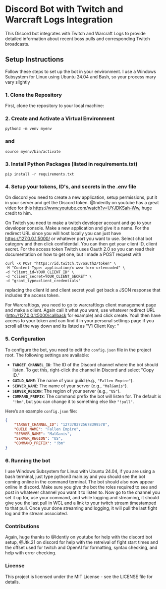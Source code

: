 
# Discord Bot with Twitch and Warcraft Logs Integration

This Discord bot integrates with Twitch and Warcraft Logs to provide detailed information about recent boss pulls and corresponding Twitch broadcasts.

## Setup Instructions

Follow these steps to set up the bot in your environment. I use a Windows Subsystem for Linux using Ubuntu 24.04 and Bash, so your process mary vary slightly

### 1. Clone the Repository

First, clone the repository to your local machine:

### 2. Create and Activate a Virtual Environment

    python3 -m venv myenv
### and
    source myenv/bin/activate

### 3. Install Python Packages (listed in requirements.txt)
    pip install -r requirements.txt

### 4. Setup your tokens, ID's, and secrets in the .env file
On discord you need to create a new application, setup permissions, put it in your server and get the Discord token. @Indently on youtube has a great video for this https://www.youtube.com/watch?v=UYJDKSah-Ww, huge credit to him.

On Twitch you need to make a twitch developer account and go to your developer console. Make a new application and give it a name. For the redirect URL since you will host locally you can just have https://127.0.0.1:5000/ or whatever port you want to use. Select chat bot category and then click confidential. You can then get your client ID, client secret. For the access token Twitch uses Oauth 2.0 so you can read their documentation on how to get one, but I made a POST request with 

    curl -X POST "https://id.twitch.tv/oauth2/token" \
    -H "Content-Type: application/x-www-form-urlencoded" \
    -d "client_id=YOUR_CLIENT_ID" \
    -d "client_secret=YOUR_CLIENT_SECRET" \
    -d "grant_type=client_credentials"

replacing the client Id and client secret youll get back a JSON response that includes the access token.

For Warcraftlogs, you need to go to warcraftlogs client management page and make a client. Again call it what you want, use whatever redirect URL (http://127.0.0.1:5000/callback for example) and click create. Youll then have access to your token and can find it in your personal settings page if you scroll all the way down and its listed as "V1 Client Key: "

### 5. Configuration

To configure the bot, you need to edit the `config.json` file in the project root. The following settings are available:

- **`TARGET_CHANNEL_ID`**: The ID of the Discord channel where the bot should listen. To get this, right-click the channel in Discord and select "Copy ID."
- **`GUILD_NAME`**: The name of your guild (e.g., `"Fallen Empire"`).
- **`SERVER_NAME`**: The name of your server (e.g., `"MalGanis"`).
- **`SERVER_REGION`**: The region of your server (e.g., `"US"`).
- **`COMMAND_PREFIX`**: The command prefix the bot will listen for. The default is `"!bm"`, but you can change it to something else like `"!pull"`.

Here’s an example `config.json` file:

```json
{
    "TARGET_CHANNEL_ID": "1273702725678399578",
    "GUILD_NAME": "Fallen Empire",
    "SERVER_NAME": "MalGanis",
    "SERVER_REGION": "US",
    "COMMAND_PREFIX": "!bm"
}

```

### 6. Running the bot
I use Windows Subsystem for Linux with Ubuntu 24.04, if you are using a bash terminal, just type python3 main.py and you should see the bot coming online in the command terminal. The bot should also now appear online in discord. Make sure you give the bot the roles required to see and post in whatever channel you want it to listen to. Now go to the channel you set it up for, use your command, and while logging and streaming, it should give you the last pull in WCL and a link to your twitch stream timestamped to that pull. Once your done streaming and logging, it will pull the last fight log and the stream associated.

### Contributions
Again, huge thanks to @Idently on youtube for help with the discord bot setup, @Jtk.21 on discord for help with the retreival of fight start times and the offset used for twitch
and OpenAI for formatting, syntax checking, and help with error checking. 

### License
This project is licensed under the MIT License - see the LICENSE file for details.
